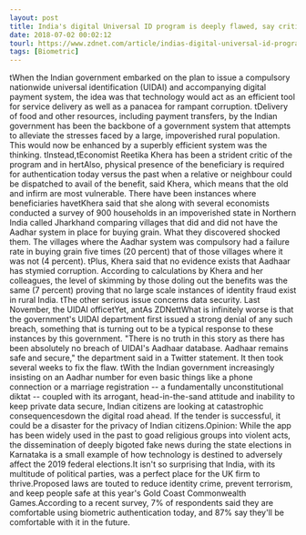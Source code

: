 ```yaml
---
layout: post
title: India's digital Universal ID program is deeply flawed, say critics
date: 2018-07-02 00:02:12
tourl: https://www.zdnet.com/article/indias-digital-universal-id-program-is-deeply-flawed-say-critics/
tags: [Biometric]
---
```

 tWhen the Indian government embarked on the plan to issue a compulsory nationwide universal identification (UIDAI) and accompanying digital payment system, the idea was that technology would act as an efficient tool for service delivery as well as a panacea for rampant corruption. tDelivery of food and other resources, including payment transfers, by the Indian government has been the backbone of a government system that attempts to alleviate the stresses faced by a large, impoverished rural population. This would now be enhanced by a superbly efficient system was the thinking. tInstead,tEconomist Reetika Khera has been a strident critic of the program and in hertAlso, physical presence of the beneficiary is required for authentication today versus the past when a relative or neighbour could be dispatched to avail of the benefit, said Khera, which means that the old and infirm are most vulnerable. There have been instances where beneficiaries havetKhera said that she along with several economists conducted a survey of 900 households in an impoverished state in Northern India called Jharkhand comparing villages that did and did not have the Aadhar system in place for buying grain. What they discovered shocked them. The villages where the Aadhar system was compulsory had a failure rate in buying grain five times (20 percent) that of those villages where it was not (4 percent). tPlus, Khera said that no evidence exists that Aadhaar has stymied corruption. According to calculations by Khera and her colleagues, the level of skimming by those doling out the benefits was the same (7 percent) proving that no large scale instances of identity fraud exist in rural India. tThe other serious issue concerns data security. Last November, the UIDAI officetYet, antAs ZDNettWhat is infinitely worse is that the government's UIDAI department first issued a strong denial of any such breach, something that is turning out to be a typical response to these instances by this government. "There is no truth in this story as there has been absolutely no breach of UIDAI's Aadhaar database. Aadhaar remains safe and secure," the department said in a Twitter statement. It then took several weeks to fix the flaw. tWith the Indian government increasingly insisting on an Aadhar number for even basic things like a phone connection or a marriage registration -- a fundamentally unconstitutional diktat -- coupled with its arrogant, head-in-the-sand attitude and inability to keep private data secure, Indian citizens are looking at catastrophic consequencesdown the digital road ahead. If the tender is successful, it could be a disaster for the privacy of Indian citizens.Opinion: While the app has been widely used in the past to goad religious groups into violent acts, the dissemination of deeply bigoted fake news during the state elections in Karnataka is a small example of how technology is destined to adversely affect the 2019 federal elections.It isn't so surprising that India, with its multitude of political parties, was a perfect place for the UK firm to thrive.Proposed laws are touted to reduce identity crime, prevent terrorism, and keep people safe at this year's Gold Coast Commonwealth Games.According to a recent survey, 7% of respondents said they are comfortable using biometric authentication today, and 87% say they'll be comfortable with it in the future.